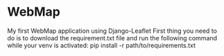 # WebMap
My first WebMap application using Django-Leaflet
First thing you need to do is to download the requirement.txt file and run the following command while your venv is activated:
pip install -r path/to/requirements.txt

